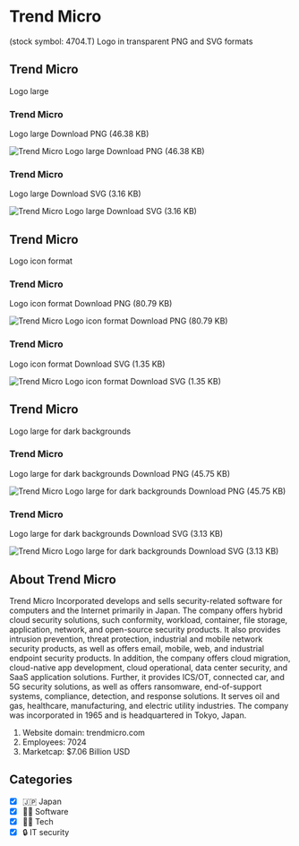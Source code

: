 # Trend Micro
 (stock symbol: 4704.T) Logo in transparent PNG and SVG formats

## Trend Micro
 Logo large

### Trend Micro
 Logo large Download PNG (46.38 KB)

![Trend Micro
 Logo large Download PNG (46.38 KB)](/img/orig/4704.T_BIG-1982260a.png)

### Trend Micro
 Logo large Download SVG (3.16 KB)

![Trend Micro
 Logo large Download SVG (3.16 KB)](/img/orig/4704.T_BIG-2f9f97f9.svg)

## Trend Micro
 Logo icon format

### Trend Micro
 Logo icon format Download PNG (80.79 KB)

![Trend Micro
 Logo icon format Download PNG (80.79 KB)](/img/orig/4704.T-f095ba2a.png)

### Trend Micro
 Logo icon format Download SVG (1.35 KB)

![Trend Micro
 Logo icon format Download SVG (1.35 KB)](/img/orig/4704.T-55dcd55f.svg)

## Trend Micro
 Logo large for dark backgrounds

### Trend Micro
 Logo large for dark backgrounds Download PNG (45.75 KB)

![Trend Micro
 Logo large for dark backgrounds Download PNG (45.75 KB)](/img/orig/4704.T_BIG.D-daec07bf.png)

### Trend Micro
 Logo large for dark backgrounds Download SVG (3.13 KB)

![Trend Micro
 Logo large for dark backgrounds Download SVG (3.13 KB)](/img/orig/4704.T_BIG.D-3fb14afe.svg)

## About Trend Micro


Trend Micro Incorporated develops and sells security-related software for computers and the Internet primarily in Japan. The company offers hybrid cloud security solutions, such conformity, workload, container, file storage, application, network, and open-source security products. It also provides intrusion prevention, threat protection, industrial and mobile network security products, as well as offers email, mobile, web, and industrial endpoint security products. In addition, the company offers cloud migration, cloud-native app development, cloud operational, data center security, and SaaS application solutions. Further, it provides ICS/OT, connected car, and 5G security solutions, as well as offers ransomware, end-of-support systems, compliance, detection, and response solutions. It serves oil and gas, healthcare, manufacturing, and electric utility industries. The company was incorporated in 1965 and is headquartered in Tokyo, Japan.

1. Website domain: trendmicro.com
2. Employees: 7024
3. Marketcap: $7.06 Billion USD


## Categories
- [x] 🇯🇵 Japan
- [x] 👨‍💻 Software
- [x] 👩‍💻 Tech
- [x] 🔒 IT security
